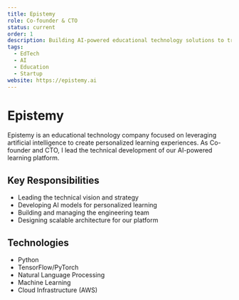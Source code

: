 ```yaml
---
title: Epistemy
role: Co-founder & CTO
status: current
order: 1
description: Building AI-powered educational technology solutions to transform how students learn and educators teach. Focusing on personalized learning experiences and intelligent tutoring systems.
tags:
  - EdTech
  - AI
  - Education
  - Startup
website: https://epistemy.ai
---
```


# Epistemy

Epistemy is an educational technology company focused on leveraging artificial intelligence to create personalized learning experiences. As Co-founder and CTO, I lead the technical development of our AI-powered learning platform.

## Key Responsibilities

- Leading the technical vision and strategy
- Developing AI models for personalized learning
- Building and managing the engineering team
- Designing scalable architecture for our platform

## Technologies

- Python
- TensorFlow/PyTorch
- Natural Language Processing
- Machine Learning
- Cloud Infrastructure (AWS) 